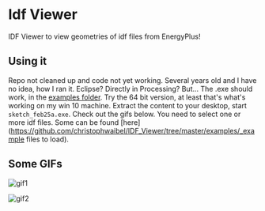 # Idf Viewer
IDF Viewer to view geometries of idf files from EnergyPlus!

## Using it 
Repo not cleaned up and code not yet working. Several years old and I have no idea, how I ran it. Eclipse? Directly in Processing? But... The .exe should work, in the [examples folder](https://github.com/christophwaibel/IDF_Viewer/tree/master/examples/). Try the 64 bit version, at least that's what's working on my win 10 machine. Extract the content to your desktop, start `sketch_feb25a.exe`. Check out the gifs below. You need to select one or more idf files. Some can be found [here](https://github.com/christophwaibel/IDF_Viewer/tree/master/examples/_example files to load).

## Some GIFs

![gif1](https://github.com/christophwaibel/IDF_Viewer/blob/master/IDF_Viewer_House.gif "Chris Mackey house")

![gif2](https://github.com/christophwaibel/IDF_Viewer/blob/master/IDF_Viewer_Pareto.gif "Pareto front example")
